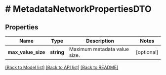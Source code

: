# # MetadataNetworkPropertiesDTO

## Properties

Name | Type | Description | Notes
------------ | ------------- | ------------- | -------------
**max_value_size** | **string** | Maximum metadata value size. | [optional]

[[Back to Model list]](../../README.md#models) [[Back to API list]](../../README.md#endpoints) [[Back to README]](../../README.md)
